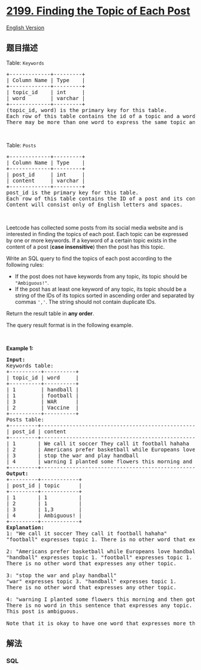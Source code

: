 # [2199. Finding the Topic of Each Post](https://leetcode.cn/problems/finding-the-topic-of-each-post)

[English Version](/solution/2100-2199/2199.Finding%20the%20Topic%20of%20Each%20Post/README_EN.md)

## 题目描述

<!-- 这里写题目描述 -->

<p>Table: <code>Keywords</code></p>

<pre>
+-------------+---------+
| Column Name | Type    |
+-------------+---------+
| topic_id    | int     |
| word        | varchar |
+-------------+---------+
(topic_id, word) is the primary key for this table.
Each row of this table contains the id of a topic and a word that is used to express this topic.
There may be more than one word to express the same topic and one word may be used to express multiple topics.
</pre>

<p>&nbsp;</p>

<p>Table: <code>Posts</code></p>

<pre>
+-------------+---------+
| Column Name | Type    |
+-------------+---------+
| post_id     | int     |
| content     | varchar |
+-------------+---------+
post_id is the primary key for this table.
Each row of this table contains the ID of a post and its content.
Content will consist only of English letters and spaces.
</pre>

<p>&nbsp;</p>

<p>Leetcode has collected some posts from its social media website and is interested in finding the topics of each post. Each topic can be expressed by one or more keywords. If a keyword of a certain topic exists in the content of a post (<strong>case insensitive</strong>) then the post has this topic.</p>

<p>Write an SQL query to find the topics of each post according to the following rules:</p>

<ul>
	<li>If the post does not have keywords from any topic, its topic should be <code>&quot;Ambiguous!&quot;</code>.</li>
	<li>If the post has at least one keyword of any topic, its topic should be a string of the IDs of its topics sorted in ascending order and separated by commas <code>&#39;,&#39;</code>. The string should not contain duplicate IDs.</li>
</ul>

<p>Return the result table in <strong>any order</strong>.</p>

<p>The query result format is in the following example.</p>

<p>&nbsp;</p>
<p><strong class="example">Example 1:</strong></p>

<pre>
<strong>Input:</strong> 
Keywords table:
+----------+----------+
| topic_id | word     |
+----------+----------+
| 1        | handball |
| 1        | football |
| 3        | WAR      |
| 2        | Vaccine  |
+----------+----------+
Posts table:
+---------+------------------------------------------------------------------------+
| post_id | content                                                                |
+---------+------------------------------------------------------------------------+
| 1       | We call it soccer They call it football hahaha                         |
| 2       | Americans prefer basketball while Europeans love handball and football |
| 3       | stop the war and play handball                                         |
| 4       | warning I planted some flowers this morning and then got vaccinated    |
+---------+------------------------------------------------------------------------+
<strong>Output:</strong> 
+---------+------------+
| post_id | topic      |
+---------+------------+
| 1       | 1          |
| 2       | 1          |
| 3       | 1,3        |
| 4       | Ambiguous! |
+---------+------------+
<strong>Explanation:</strong> 
1: &quot;We call it soccer They call it football hahaha&quot;
&quot;football&quot; expresses topic 1. There is no other word that expresses any other topic.

2: &quot;Americans prefer basketball while Europeans love handball and football&quot;
&quot;handball&quot; expresses topic 1. &quot;football&quot; expresses topic 1. 
There is no other word that expresses any other topic.

3: &quot;stop the war and play handball&quot;
&quot;war&quot; expresses topic 3. &quot;handball&quot; expresses topic 1.
There is no other word that expresses any other topic.

4: &quot;warning I planted some flowers this morning and then got vaccinated&quot;
There is no word in this sentence that expresses any topic. Note that &quot;warning&quot; is different from &quot;war&quot; although they have a common prefix. 
This post is ambiguous.

Note that it is okay to have one word that expresses more than one topic.
</pre>

## 解法

<!-- 这里可写通用的实现逻辑 -->

<!-- tabs:start -->

### **SQL**

<!-- 这里可写当前语言的特殊实现逻辑 -->

```sql

```

<!-- tabs:end -->
